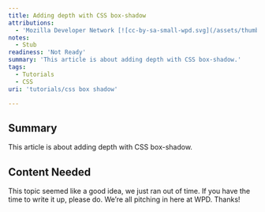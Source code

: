 ```yaml
---
title: Adding depth with CSS box-shadow
attributions:
  - 'Mozilla Developer Network [![cc-by-sa-small-wpd.svg](/assets/thumb/8/8c/cc-by-sa-small-wpd.svg/120px-cc-by-sa-small-wpd.svg.png)](http://creativecommons.org/licenses/by-sa/3.0/us/): [Article](https://developer.mozilla.org/en-US/docs/CSS/box-shadow)'
notes:
  - Stub
readiness: 'Not Ready'
summary: 'This article is about adding depth with CSS box-shadow.'
tags:
  - Tutorials
  - CSS
uri: 'tutorials/css box shadow'

---
```

## Summary

This article is about adding depth with CSS box-shadow.

## Content Needed

This topic seemed like a good idea, we just ran out of time. If you have the time to write it up, please do. We’re all pitching in here at WPD. Thanks!
